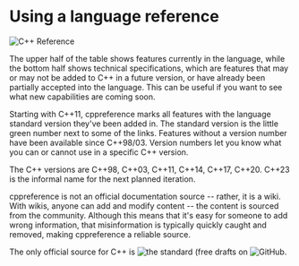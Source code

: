 # Using a language reference

![C++ Reference](https://en.cppreference.com/w/)

The upper half of the table shows features currently in the language, while the bottom half shows technical specifications, which are features that may or may not be added to C++ in a future version, or have already been partially accepted into the language. This can be useful if you want to see what new capabilities are coming soon.

Starting with C++11, cppreference marks all features with the language standard version they've been added in. The standard version is the little green number next to some of the links. Features without a version number have been available since C++98/03. Version numbers let you know what you can or cannot use in a specific C++ version.

The C++ versions are C++98, C++03, C++11, C++14, C++17, C++20. C++23 is the informal name for the next planned iteration.

cppreference is not an official documentation source -- rather, it is a wiki. With wikis, anyone can add and modify content -- the content is sourced from the community. Although this means that it's easy for someone to add wrong information, that misinformation is typically quickly caught and removed, making cppreference a reliable source.

The only official source for C++ is ![the standard](https://isocpp.org/std/the-standard) (free drafts on ![GitHub](https://github.com/cplusplus/draft/tree/main/papers).
